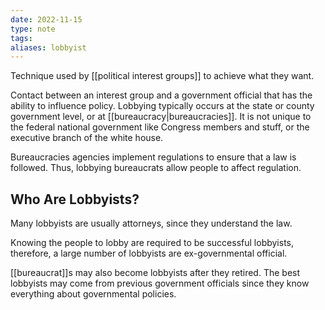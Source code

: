 ```yaml
---
date: 2022-11-15
type: note
tags:
aliases: lobbyist
---
```


Technique used by [[political interest groups]] to achieve what they want.

Contact between an interest group and a government official that has the ability to influence policy. Lobbying typically occurs at the state or county government level, or at [[bureaucracy|bureaucracies]]. It is not unique to the federal national government like Congress members and stuff, or the executive branch of the white house.

Bureaucracies agencies implement regulations to ensure that a law is followed. Thus, lobbying bureaucrats allow people to affect regulation.

## Who Are Lobbyists?
Many lobbyists are usually attorneys, since they understand the law.

Knowing the people to lobby are required to be successful lobbyists, therefore, a large number of lobbyists are ex-governmental official.

[[bureaucrat]]s may also become lobbyists after they retired. The best lobbyists may come from previous government officials since they know everything about governmental policies.
